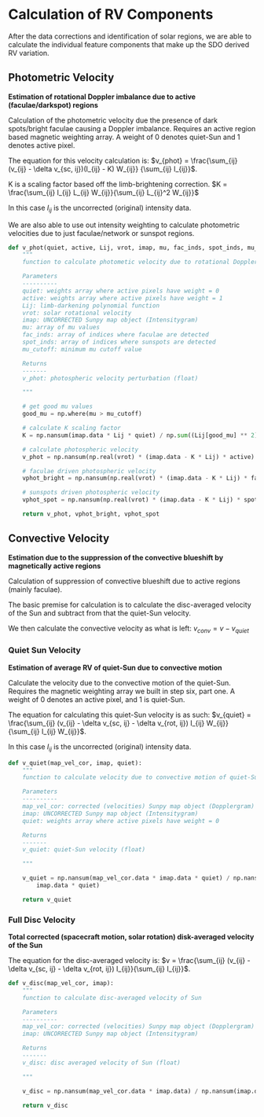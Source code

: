 # Calculation of RV Components

After the data corrections and identification of solar regions, we are able to calculate
the individual feature components that make up the SDO derived RV variation. 

## Photometric Velocity 
**Estimation of rotational Doppler imbalance due to active (faculae/darkspot) regions**  

Calculation of the photometric velocity due the presence of dark spots/bright faculae causing a Doppler imbalance. Requires
an active region based magnetic weighting array. A weight of 0 denotes quiet-Sun and
1 denotes active pixel.

The equation for this velocity calculation is:
$v_{phot} = \frac{\sum_{ij} (v_{ij} - \delta v_{sc, ij})(I_{ij} - K) W_{ij}}
 {\sum_{ij} I_{ij}}$.

K is a scaling factor based off the limb-brightening correction.
$K = \frac{\sum_{ij} I_{ij} L_{ij} W_{ij}}{\sum_{ij} L_{ij}^2 W_{ij}}$

In this case $I_{ij}$ is the uncorrected (original) intensity data.  

We are also able to use out intensity weighting to calculate photometric velocities due to 
just faculae/network or sunspot regions. 

```python
def v_phot(quiet, active, Lij, vrot, imap, mu, fac_inds, spot_inds, mu_cutoff=0.3):
    """
    function to calculate photometic velocity due to rotational Doppler variation

    Parameters
    ----------
    quiet: weights array where active pixels have weight = 0
    active: weights array where active pixels have weight = 1
    Lij: limb-darkening polynomial function
    vrot: solar rotational velocity
    imap: UNCORRECTED Sunpy map object (Intensitygram)
    mu: array of mu values
    fac_inds: array of indices where faculae are detected
    spot_inds: array of indices where sunspots are detected
    mu_cutoff: minimum mu cutoff value

    Returns
    -------
    v_phot: photospheric velocity perturbation (float)

    """

    # get good mu values
    good_mu = np.where(mu > mu_cutoff)

    # calculate K scaling factor
    K = np.nansum(imap.data * Lij * quiet) / np.sum((Lij[good_mu] ** 2) * quiet[good_mu])

    # calculate photospheric velocity
    v_phot = np.nansum(np.real(vrot) * (imap.data - K * Lij) * active) / np.nansum(imap.data)

    # faculae driven photospheric velocity
    vphot_bright = np.nansum(np.real(vrot) * (imap.data - K * Lij) * fac_inds) / np.nansum(imap.data)

    # sunspots driven photospheric velocity
    vphot_spot = np.nansum(np.real(vrot) * (imap.data - K * Lij) * spot_inds) / np.nansum(imap.data)

    return v_phot, vphot_bright, vphot_spot
```

## Convective Velocity 
**Estimation due to the suppression of the convective blueshift by magnetically active regions**

Calculation of suppression of convective blueshift due to active regions (mainly faculae).

The basic premise for calculation is to calculate the disc-averaged velocity of the Sun
and subtract from that the quiet-Sun velocity.

We then calculate the convective velocity as what is left:
$v_{conv} = v - v_{quiet}$ 

### Quiet Sun Velocity 
**Estimation of average RV of quiet-Sun due to convective motion**  

Calculate the velocity due to the convective motion of the quiet-Sun. Requires
the magnetic weighting array we built in step six, part one. A weight of 0 denotes an
active pixel, and 1 is quiet-Sun.

The equation for calculating this quiet-Sun velocity is as such:
$v_{quiet} = \frac{\sum_{ij} (v_{ij} - \delta v_{sc, ij} - \delta v_{rot, ij}) I_{ij} W_{ij}}
 {\sum_{ij} I_{ij} W_{ij}}$.

In this case $I_{ij}$ is the uncorrected (original) intensity data.  

```python
def v_quiet(map_vel_cor, imap, quiet):
    """
    function to calculate velocity due to convective motion of quiet-Sun

    Parameters
    ----------
    map_vel_cor: corrected (velocities) Sunpy map object (Dopplergram)
    imap: UNCORRECTED Sunpy map object (Intensitygram)
    quiet: weights array where active pixels have weight = 0

    Returns
    -------
    v_quiet: quiet-Sun velocity (float)

    """

    v_quiet = np.nansum(map_vel_cor.data * imap.data * quiet) / np.nansum(
        imap.data * quiet)

    return v_quiet
```

### Full Disc Velocity 
**Total corrected (spacecraft motion, solar rotation) disk-averaged velocity of the Sun**  

The equation for the disc-averaged velocity is:
$v = \frac{\sum_{ij} (v_{ij} - \delta v_{sc, ij} - \delta v_{rot, ij}) I_{ij}}{\sum_{ij} I_{ij}}$.  

```python
def v_disc(map_vel_cor, imap):
    """
    function to calculate disc-averaged velocity of Sun

    Parameters
    ----------
    map_vel_cor: corrected (velocities) Sunpy map object (Dopplergram)
    imap: UNCORRECTED Sunpy map object (Intensitygram)

    Returns
    -------
    v_disc: disc averaged velocity of Sun (float)

    """

    v_disc = np.nansum(map_vel_cor.data * imap.data) / np.nansum(imap.data)

    return v_disc
```
